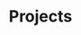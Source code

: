 ---
title: Projects
explanatory_blurb: >-
  Rather than assigning singular posts, I record progress in the form of logs.
  I'll link what repos and sites I can so that you can take a gander at them
  if you're interested.
---